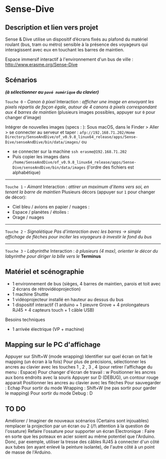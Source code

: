 # Sense-Dive

## Description et lien vers projet

Sense &amp; Dive utilise un dispositif d’écrans fixés au plafond du matériel roulant (bus, tram ou métro) sensible à la présence des voyageurs qui interagissent avec eux en touchant les barres de maintien.

Espace immersif interactif à l'environnement d'un bus de ville : http://www.erasme.org/Sense-Dive


## Scénarios

***(à sélectionner au `pavé numérique` du clavier)***

`Touche 0` - *Canon à pixel*
Interaction : *afficher une image en envoyant les pixels répartis de façon égale, autour de 4 canons à pixels correspondant aux 4 barres de maintien*
(plusieurs images possibles, appuyer sur `0` pour changer d'image)

Intégrer de nouvelles images (specs : ):
Sous macOS, dans le Finder > Aller > se connecter au serveur et taper : `afp://192.168.71.202/Home Directory/SenseAndDive/of_v0.9.8_linux64_release/apps/Sense-Dive/senseAndDive/bin/data/images/`
ou
- se connecter sur la machine `ssh erasme@192.168.71.202`
- Puis copier les images dans `/home/SenseAndDive/of_v0.9.8_linux64_release/apps/Sense-Dive/senseAndDive/bin/data/images`
(l'ordre des fichiers est alphabétique)
______________
`Touche 1` - *Aimant*
Interaction : *attirer un maximum d'items vers soi, en tenant la barre de maintien*
Plusieurs décors (appuyer sur `1` pour changer de décor):
- Ciel bleu / avions en papier / nuages :
- Espace / planètes / étoiles :
- Orage / nuages
______________
`Touche 2` - *Signalétique*
*Pas d'interaction avec les barres -> simple affichage de flèches pour inciter les voyageurs à investir le fond du bus*
______________
`Touche 3` - *Labyrinthe*
Interaction : *à plusieurs (4 max), orienter le décor du labyrinthe pour diriger la bille vers le* **Terminus**

## Matériel et scénographie
- 1 environnement de bus (sièges, 4 barres de maintien, parois et toit avec 2 écrans de rétrovidéoprojection)
- 1 machine Shuttle
- 1 vidéoprojecteur installé en hauteur au dessus du bus
- 1 dispositif interactif (1 arduino + 1 pieuvre Grove + 4 prolongateurs RJ45 + 4 capteurs touch + 1 câble USB)

Besoins techniques
- 1 arrivée électrique (VP + machine)

## Mapping sur le PC d'affichage 
Appuyer sur Shift+W (mode wrapping)
Identifier sur quel écran on fait le mapping (un écran à la fois)
Pour plus de précisions, sélectionner les ancres au clavier avec les touches 1 , 2 , 3 , 4 (pour retirer l'affichage du menu : Espace)
Pour changer d'écran de travail : w
Positionner les ancres aux bons endroits avec la souris
Appuyer sur D (DEBUG), un contour rouge apparait
Positionner les ancres au clavier avec les flèches
Pour sauvegarder : Echap
Pour sortir du mode Wrapping : Shift+W (ne pas sortir pour garder le mapping)
Pour sortir du mode Debug : D

## TO DO 
Améliorer / Imaginer de nouveaux scénarios (Certains sont injouables)
remplacer la projection par un écran ou 2 (/!\ attention à la question de l'ossature)
Refaire l'ossature pour supporter un écran
Electronique : Faire en sorte que les poteaux en acier soient au même potentiel que l'Arduino. Donc, par exemple, utiliser la tresse des câbles RJ45 à connecter d'un côté aux tubes (en ayant enlevé la peinture isolante), de l'autre côté à un point de masse de l'Arduino. 
